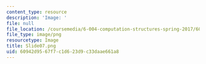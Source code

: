 ```yaml
---
content_type: resource
description: 'Image: '
file: null
file_location: /coursemedia/6-004-computation-structures-spring-2017/60942d9567f7c1d623d9c33daae661a8_Slide07.png
file_type: image/png
resourcetype: Image
title: Slide07.png
uid: 60942d95-67f7-c1d6-23d9-c33daae661a8
---
```

